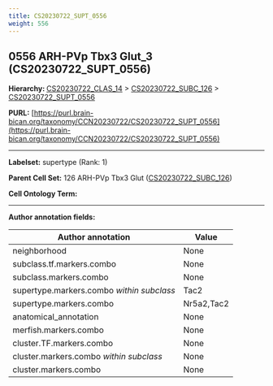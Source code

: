 ```yaml
---
title: CS20230722_SUPT_0556
weight: 556
---
```

## 0556 ARH-PVp Tbx3 Glut_3 (CS20230722_SUPT_0556)
<b>Hierarchy: </b>
[CS20230722_CLAS_14](../CS20230722_CLAS_14) >
[CS20230722_SUBC_126](../CS20230722_SUBC_126) >
[CS20230722_SUPT_0556](../CS20230722_SUPT_0556)

**PURL:** [https://purl.brain-bican.org/taxonomy/CCN20230722/CS20230722_SUPT_0556](https://purl.brain-bican.org/taxonomy/CCN20230722/CS20230722_SUPT_0556)

---


**Labelset:** supertype (Rank: 1)

**Parent Cell Set:** 126 ARH-PVp Tbx3 Glut ([CS20230722_SUBC_126](../CS20230722_SUBC_126))



**Cell Ontology Term:** 

[MARKER GENES.]: #


---

[TRANSFERRED ANNOTATIONS.]: #


[AUTHOR ANNOTATION FIELDS.]: #


**Author annotation fields:**

| Author annotation | Value |
|-------------------|-------|
|neighborhood|None|
|subclass.tf.markers.combo|None|
|subclass.markers.combo|None|
|supertype.markers.combo _within subclass_|Tac2|
|supertype.markers.combo|Nr5a2,Tac2|
|anatomical_annotation|None|
|merfish.markers.combo|None|
|cluster.TF.markers.combo|None|
|cluster.markers.combo _within subclass_|None|
|cluster.markers.combo|None|

